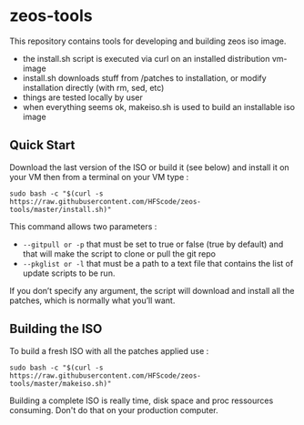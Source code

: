 # zeos-tools
This repository contains tools for developing and building zeos iso image.

- the install.sh script is executed via curl on an installed distribution vm-image
- install.sh downloads stuff from /patches to installation, or modify installation directly (with rm, sed, etc)
- things are tested locally by user
- when everything seems ok, makeiso.sh is used to build an installable iso image

## Quick Start
Download the last version of the ISO or build it (see below) and install it on your VM then from a terminal on your VM type :
```shell
sudo bash -c "$(curl -s https://raw.githubusercontent.com/HFScode/zeos-tools/master/install.sh)"
```

This command allows two parameters :
* ``--gitpull or -p`` that must be set to true or false (true by default) and that will make the script to clone or pull the git repo
* ``--pkglist or -l`` that must be a path to a text file that contains the list of update scripts to be run.

If you don’t specify any argument, the script will download and install all the patches, which is normally what you’ll want.

## Building the ISO

To build a fresh ISO with all the patches applied use :
```shell
sudo bash -c "$(curl -s https://raw.githubusercontent.com/HFScode/zeos-tools/master/makeiso.sh)"
```

Building a complete ISO is really time, disk space and proc ressources consuming. Don't do that on your production computer.

